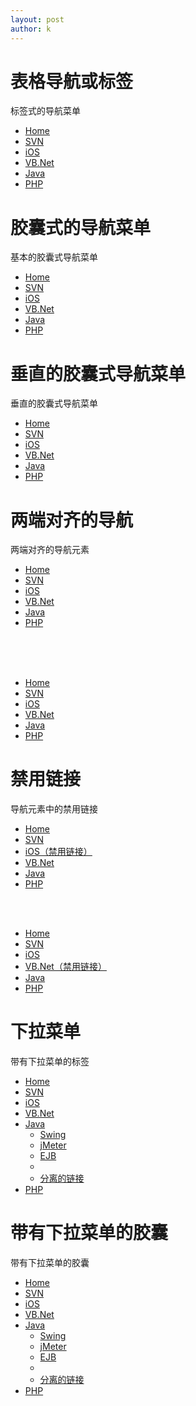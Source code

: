 ```yaml
---
layout: post
author: k
---
```

# 表格导航或标签
<p>标签式的导航菜单</p>
<ul class="nav nav-tabs">
  <li class="active"><a href="#">Home</a></li>
  <li><a href="#">SVN</a></li>
  <li><a href="#">iOS</a></li>
  <li><a href="#">VB.Net</a></li>
  <li><a href="#">Java</a></li>
  <li><a href="#">PHP</a></li>
</ul>

# 胶囊式的导航菜单
<p>基本的胶囊式导航菜单</p>
<ul class="nav nav-pills">
  <li class="active"><a href="#">Home</a></li>
  <li><a href="#">SVN</a></li>
  <li><a href="#">iOS</a></li>
  <li><a href="#">VB.Net</a></li>
  <li><a href="#">Java</a></li>
  <li><a href="#">PHP</a></li>
</ul>

# 垂直的胶囊式导航菜单
<p>垂直的胶囊式导航菜单</p>
<ul class="nav nav-pills nav-stacked">
  <li class="active"><a href="#">Home</a></li>
  <li><a href="#">SVN</a></li>
  <li><a href="#">iOS</a></li>
  <li><a href="#">VB.Net</a></li>
  <li><a href="#">Java</a></li>
  <li><a href="#">PHP</a></li>
</ul>

# 两端对齐的导航
<p>两端对齐的导航元素</p>
<ul class="nav nav-pills nav-justified">
  <li class="active"><a href="#">Home</a></li>
  <li><a href="#">SVN</a></li>
  <li><a href="#">iOS</a></li>
  <li><a href="#">VB.Net</a></li>
  <li><a href="#">Java</a></li>
  <li><a href="#">PHP</a></li>
</ul><br><br><br>
<ul class="nav nav-tabs nav-justified">
  <li class="active"><a href="#">Home</a></li>
  <li><a href="#">SVN</a></li>
  <li><a href="#">iOS</a></li>
  <li><a href="#">VB.Net</a></li>
  <li><a href="#">Java</a></li>
  <li><a href="#">PHP</a></li>
</ul>

# 禁用链接
<p>导航元素中的禁用链接</p>
<ul class="nav nav-pills">
  <li class="active"><a href="#">Home</a></li>
  <li><a href="#">SVN</a></li>
  <li class="disabled"><a href="#">iOS（禁用链接）</a></li>
  <li><a href="#">VB.Net</a></li>
  <li><a href="#">Java</a></li>
  <li><a href="#">PHP</a></li>
</ul><br><br>
<ul class="nav nav-tabs">
  <li class="active"><a href="#">Home</a></li>
  <li><a href="#">SVN</a></li>
  <li><a href="#">iOS</a></li>
  <li  class="disabled"><a href="#">VB.Net（禁用链接）</a></li>
  <li><a href="#">Java</a></li>
  <li><a href="#">PHP</a></li>
</ul>

# 下拉菜单
<p>带有下拉菜单的标签</p>
  <ul class="nav nav-tabs">
    <li class="active"><a href="#">Home</a></li>
    <li><a href="#">SVN</a></li>
    <li><a href="#">iOS</a></li>
    <li><a href="#">VB.Net</a></li>
    <li class="dropdown">
      <a class="dropdown-toggle" data-toggle="dropdown" href="#">
        Java <span class="caret"></span>
      </a>
      <ul class="dropdown-menu">
        <li><a href="#">Swing</a></li>
        <li><a href="#">jMeter</a></li>
        <li><a href="#">EJB</a></li>
        <li class="divider"></li>
        <li><a href="#">分离的链接</a></li>
      </ul>
    </li>
    <li><a href="#">PHP</a></li>
  </ul>

# 带有下拉菜单的胶囊
<p>带有下拉菜单的胶囊</p>
  <ul class="nav nav-pills">
    <li class="active"><a href="#">Home</a></li>
    <li><a href="#">SVN</a></li>
    <li><a href="#">iOS</a></li>
    <li><a href="#">VB.Net</a></li>
    <li class="dropdown">
      <a class="dropdown-toggle" data-toggle="dropdown" href="#">
        Java <span class="caret"></span>
      </a>
      <ul class="dropdown-menu">
        <li><a href="#">Swing</a></li>
        <li><a href="#">jMeter</a></li>
        <li><a href="#">EJB</a></li>
        <li class="divider"></li>
        <li><a href="#">分离的链接</a></li>
      </ul>
    </li>
    <li><a href="#">PHP</a></li>
  </ul>